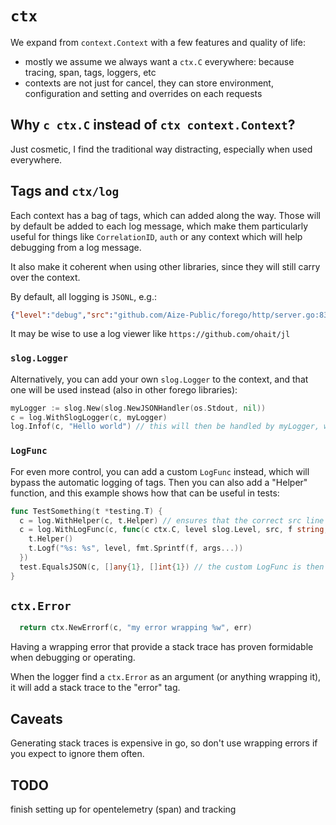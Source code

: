 # `ctx`

We expand from `context.Context` with a few features and quality of life:
* mostly we assume we always want a `ctx.C` everywhere: because tracing, span, tags, loggers, etc
* contexts are not just for cancel, they can store environment, configuration and setting and overrides on each requests

## Why `c ctx.C` instead of `ctx context.Context`?

Just cosmetic, I find the traditional way distracting, especially when used everywhere.


## Tags and `ctx/log`

Each context has a bag of tags, which can added along the way. Those will by default be added to each log message,
which make them particularly useful for things like `CorrelationID`, `auth` or any context which will help debugging from a log message.

It also make it coherent when using other libraries, since they will still carry over the context.

By default, all logging is `JSONL`, e.g.:

```json
{"level":"debug","src":"github.com/Aize-Public/forego/http/server.go:83","time":"2023-06-01T07:18:31.007411033+02:00","message":"listening to :8080","tags":{"service":"viewer"}}
```

It may be wise to use a log viewer like `https://github.com/ohait/jl`


### `slog.Logger`

Alternatively, you can add your own `slog.Logger` to the context, and that one will be used instead (also in other forego libraries):

```go
myLogger := slog.New(slog.NewJSONHandler(os.Stdout, nil))
c = log.WithSlogLogger(c, myLogger)
log.Infof(c, "Hello world") // this will then be handled by myLogger, which in this example means it will be printed as a slog default JSON to stdout
```


### `LogFunc`

For even more control, you can add a custom `LogFunc` instead, which will bypass the automatic logging of tags.
Then you can also add a "Helper" function, and this example shows how that can be useful in tests:

```go
func TestSomething(t *testing.T) {
  c = log.WithHelper(c, t.Helper) // ensures that the correct src line will be logged by t.Logf
  c = log.WithLogFunc(c, func(c ctx.C, level slog.Level, src, f string, args ...any) {
    t.Helper()
    t.Logf("%s: %s", level, fmt.Sprintf(f, args...))
  })
  test.EqualsJSON(c, []any{1}, []int{1}) // the custom LogFunc is then passed along to the enc library via the context
}
```


## `ctx.Error`

```go
  return ctx.NewErrorf(c, "my error wrapping %w", err)
```

Having a wrapping error that provide a stack trace has proven formidable when debugging or operating.

When the logger find a `ctx.Error` as an argument (or anything wrapping it), it will add a stack trace to the "error" tag.


## Caveats

Generating stack traces is expensive in go, so don't use wrapping errors if you expect to ignore them often.

## TODO

finish setting up for opentelemetry (span) and tracking
